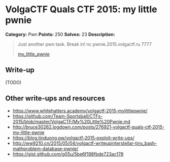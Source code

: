 # VolgaCTF Quals CTF 2015: my little pwnie

**Category:** Pwn
**Points:** 250
**Solves:** 23
**Description:**

> Just another pwn task. Break in!
> nc pwnie.2015.volgactf.ru 7777
> 
> [my_little_pwnie](http://files.2015.volgactf.ru/my_little_pwnie/my_little_pwnie)

## Write-up

(TODO)

## Other write-ups and resources

* <https://www.whitehatters.academy/volgactf-2015-mylittlepwnie/>
* <https://github.com/Team-Sportsball/CTFs-2015/blob/master/VolgaCTF/My%20Little%20Pwnie.md>
* <http://bruce30262.logdown.com/posts/276921-volgactf-quals-ctf-2015-my-little-pwnie>
* <https://blog.tinduong.pw/volgactf-2015-exploit-write-ups/>
* <http://ww9210.cn/2015/05/04/volgactf-writeupinterstellar-tiny_bash-mathproblem-database-pwnie/>
* <https://gist.github.com/g05u/5be6f198fbde723ac178>
